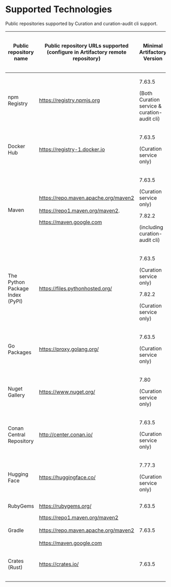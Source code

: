 # Supported Technologies

Public repositories supported by Curation and curation-audit cli support.

<table><thead><tr><th width="141.1328125">Public repository name</th><th>Public repository URLs supported (configure in Artifactory remote repository)</th><th>Minimal Artifactory Version</th><th width="124">Minimal Curation Version (aka Xray Version)</th><th>Minimal JFrog cli version (for curation-audit)</th><th>Catalog Support (UI &#x26; API)</th></tr></thead><tbody><tr><td>npm Registry</td><td><a href="https://registry.npmjs.org/">https://registry.npmjs.org</a></td><td><p>7.63.5</p><p>(Both Curation service &#x26; curation-audit cli)</p></td><td><p>3.78.x</p><p>(Both Curation service &#x26; curation-audit cli)</p></td><td>2.38.3</td><td>Yes</td></tr><tr><td>Docker Hub</td><td><a href="https://registry-1.docker.io/">https://registry-1.docker.io</a></td><td><p>7.63.5</p><p>(Curation service only)</p></td><td><p>3.82.10</p><p>(Curation service only)</p></td><td>Not available</td><td>API Only</td></tr><tr><td>Maven </td><td><p><a href="https://repo.maven.apache.org/maven2/">https://repo.maven.apache.org/maven2</a><br><br><a href="https://repo1.maven.org/maven2/">https://repo1.maven.org/maven2</a>.    </p><p><a href="https://maven.google.com">https://maven.google.com</a>                    </p></td><td><p>7.63.5</p><p>(Curation service only)</p><p>7.82.2</p><p>(including curation-audit cli)</p></td><td><p>3.78.x</p><p>(Curation service only)</p><p>3.92.7</p><p>(including curation-audit cli)</p></td><td>2.53.1</td><td>Yes</td></tr><tr><td>The Python Package Index (PyPI)</td><td><a href="https://files.pythonhosted.org/">https://files.pythonhosted.org/</a></td><td><p>7.63.5</p><p>(Curation service only)</p><p>7.82.2</p><p>(Curation service only)</p></td><td><p>3.78.x</p><p>(Curation service only)</p><p>3.92.7</p><p>(Curation service only)</p></td><td>2.62.0 (pip support)</td><td>Yes</td></tr><tr><td>Go Packages</td><td><a href="https://proxy.golang.org/">https://proxy.golang.org/</a></td><td><p>7.63.5</p><p>(Curation service only)</p></td><td><p>3.92.7</p><p>(Curation service only)</p></td><td>2.58.1</td><td>API Only</td></tr><tr><td>Nuget Gallery</td><td><a href="https://www.nuget.org/">https://www.nuget.org/</a></td><td><p>7.80</p><p>(Curation service only)</p></td><td><p>3.92.7</p><p>(Curation service only)</p></td><td>2.68.0</td><td>Yes</td></tr><tr><td>Conan Central Repository</td><td><a href="http://center.conan.io/">http://center.conan.io/</a></td><td><p>7.63.5 </p><p>(Curation service only)</p></td><td><p>3.95.x</p><p>(Curation service only)</p></td><td>Coming soon</td><td>Yes</td></tr><tr><td>Hugging Face</td><td><a href="https://huggingface.co/">https://huggingface.co/</a></td><td><p>7.77.3</p><p>(Curation service only)</p></td><td><p>3.95.x</p><p>(Curation service only)</p></td><td>N/A</td><td>Yes</td></tr><tr><td>RubyGems</td><td><a href="https://rubygems.org/">https://rubygems.org/</a></td><td>7.63.5</td><td>3.98.0</td><td>N/A</td><td>API Only</td></tr><tr><td>Gradle</td><td><a href="https://repo1.maven.org/maven2">https://repo1.maven.org/maven2</a><br><br><a href="https://repo.maven.apache.org/maven2">https://repo.maven.apache.org/maven2</a> <br>      <br><a href="https://maven.google.com">https://maven.google.com</a></td><td>7.63.5</td><td>3.101.0</td><td>2.77.0</td><td>API Only</td></tr><tr><td>Crates (Rust)</td><td><a href="https://crates.io/">https://crates.io/</a></td><td>7.63.5</td><td>3.118</td><td>N/A<br>Support native messaging</td><td>Yes <br>Self-Hosted version 1.16</td></tr></tbody></table>
